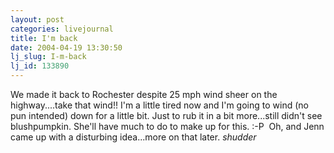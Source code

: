 ```yaml
---
layout: post
categories: livejournal
title: I'm back
date: 2004-04-19 13:30:50
lj_slug: I-m-back
lj_id: 133890
---
```

We made it back to Rochester despite 25 mph wind sheer on the highway....take that wind!! I'm a little tired now and I'm going to wind (no pun intended) down for a little bit. Just to rub it in a bit more...still didn't see blushpumpkin. She'll have much to do to make up for this. :-P  Oh, and Jenn came up with a disturbing idea...more on that later. *shudder*
